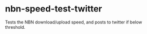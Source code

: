 # nbn-speed-test-twitter
Tests the NBN download/upload speed, and posts to twitter if below threshold.
